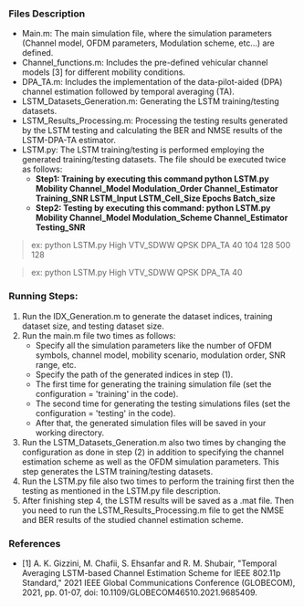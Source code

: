 ### Files Description 
- Main.m: The main simulation file, where the simulation parameters (Channel model, OFDM parameters, Modulation scheme, etc...) are defined. 
- Channel_functions.m: Includes the pre-defined vehicular channel models [3] for different mobility conditions.
- DPA_TA.m: Includes the implementation of the data-pilot-aided (DPA) channel estimation followed by temporal averaging (TA).
- LSTM_Datasets_Generation.m: Generating the LSTM training/testing datasets.
- LSTM_Results_Processing.m: Processing the testing results generated by the LSTM testing and calculating the BER and NMSE results of the LSTM-DPA-TA estimator.
- LSTM.py: The LSTM training/testing is performed employing the generated training/testing datasets. The file should be executed twice as follows:
	- **Step1: Training by executing this command python LSTM.py  Mobility Channel_Model Modulation_Order Channel_Estimator Training_SNR LSTM_Input LSTM_Cell_Size Epochs Batch_size**
	- **Step2: Testing by executing this command: python LSTM.py  Mobility Channel_Model Modulation_Scheme Channel_Estimator Testing_SNR** 
> ex: python LSTM.py  High VTV_SDWW QPSK DPA_TA 40 104 128 500 128

> ex: python LSTM.py High VTV_SDWW QPSK DPA_TA 40
		
### Running Steps:
1. Run the IDX_Generation.m to generate the dataset indices, training dataset size, and testing dataset size.
2. Run the main.m file two times as follows:
	- Specify all the simulation parameters like the number of OFDM symbols, channel model, mobility scenario, modulation order, SNR range, etc.
	- Specify the path of the generated indices in step (1).
	- The first time for generating the training simulation file (set the configuration = 'training' in the code).
	- The second time for generating the testing simulations files (set the configuration = 'testing' in the code).
	- After that, the generated simulation files will be saved in your working directory.
3. Run the LSTM_Datasets_Generation.m also two times by changing the configuration as done in step (2) in addition to specifying the channel estimation scheme as well as the OFDM simulation parameters. This step generates the LSTM training/testing datasets.
4. Run the LSTM.py file also two times to perform the training first then the testing as mentioned in the LSTM.py file description.
5. After finishing step 4, the LSTM results will be saved as a .mat file. Then you need to run the LSTM_Results_Processing.m file to get the NMSE and BER results of the studied channel estimation scheme.

### References
- [1] A. K. Gizzini, M. Chafii, S. Ehsanfar and R. M. Shubair, "Temporal Averaging LSTM-based Channel Estimation Scheme for IEEE 802.11p Standard," 2021 IEEE Global Communications Conference (GLOBECOM), 2021, pp. 01-07, doi: 10.1109/GLOBECOM46510.2021.9685409.

